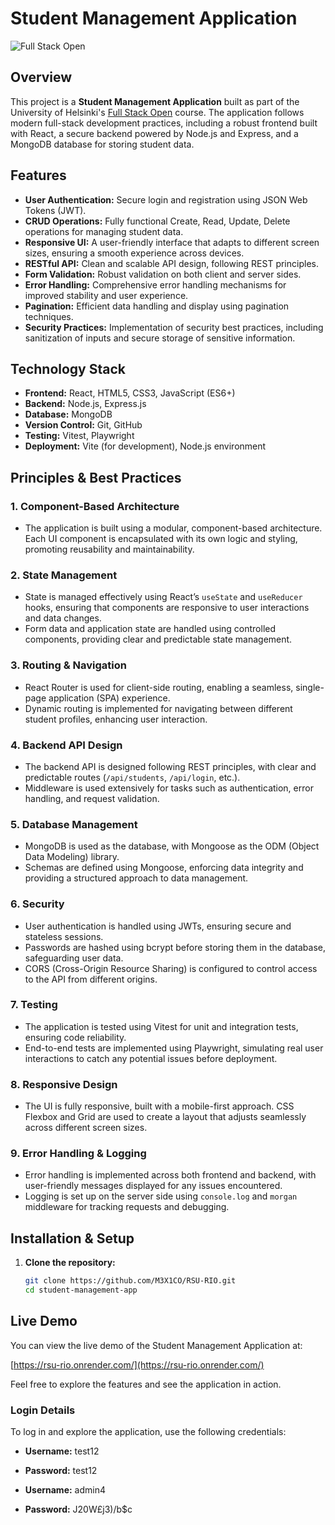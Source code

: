 # Student Management Application

![Full Stack Open](https://img.shields.io/badge/Full%20Stack%20Open-2024-blue.svg)

## Overview

This project is a **Student Management Application** built as part of the University of Helsinki's [Full Stack Open](https://fullstackopen.com/en/) course. The application follows modern full-stack development practices, including a robust frontend built with React, a secure backend powered by Node.js and Express, and a MongoDB database for storing student data.

## Features

- **User Authentication:** Secure login and registration using JSON Web Tokens (JWT).
- **CRUD Operations:** Fully functional Create, Read, Update, Delete operations for managing student data.
- **Responsive UI:** A user-friendly interface that adapts to different screen sizes, ensuring a smooth experience across devices.
- **RESTful API:** Clean and scalable API design, following REST principles.
- **Form Validation:** Robust validation on both client and server sides.
- **Error Handling:** Comprehensive error handling mechanisms for improved stability and user experience.
- **Pagination:** Efficient data handling and display using pagination techniques.
- **Security Practices:** Implementation of security best practices, including sanitization of inputs and secure storage of sensitive information.

## Technology Stack

- **Frontend:** React, HTML5, CSS3, JavaScript (ES6+)
- **Backend:** Node.js, Express.js
- **Database:** MongoDB
- **Version Control:** Git, GitHub
- **Testing:** Vitest, Playwright
- **Deployment:** Vite (for development), Node.js environment

## Principles & Best Practices

### 1. **Component-Based Architecture**
   - The application is built using a modular, component-based architecture. Each UI component is encapsulated with its own logic and styling, promoting reusability and maintainability.

### 2. **State Management**
   - State is managed effectively using React’s `useState` and `useReducer` hooks, ensuring that components are responsive to user interactions and data changes.
   - Form data and application state are handled using controlled components, providing clear and predictable state management.

### 3. **Routing & Navigation**
   - React Router is used for client-side routing, enabling a seamless, single-page application (SPA) experience.
   - Dynamic routing is implemented for navigating between different student profiles, enhancing user interaction.

### 4. **Backend API Design**
   - The backend API is designed following REST principles, with clear and predictable routes (`/api/students`, `/api/login`, etc.).
   - Middleware is used extensively for tasks such as authentication, error handling, and request validation.

### 5. **Database Management**
   - MongoDB is used as the database, with Mongoose as the ODM (Object Data Modeling) library.
   - Schemas are defined using Mongoose, enforcing data integrity and providing a structured approach to data management.

### 6. **Security**
   - User authentication is handled using JWTs, ensuring secure and stateless sessions.
   - Passwords are hashed using bcrypt before storing them in the database, safeguarding user data.
   - CORS (Cross-Origin Resource Sharing) is configured to control access to the API from different origins.

### 7. **Testing**
   - The application is tested using Vitest for unit and integration tests, ensuring code reliability.
   - End-to-end tests are implemented using Playwright, simulating real user interactions to catch any potential issues before deployment.

### 8. **Responsive Design**
   - The UI is fully responsive, built with a mobile-first approach. CSS Flexbox and Grid are used to create a layout that adjusts seamlessly across different screen sizes.

### 9. **Error Handling & Logging**
   - Error handling is implemented across both frontend and backend, with user-friendly messages displayed for any issues encountered.
   - Logging is set up on the server side using `console.log` and `morgan` middleware for tracking requests and debugging.

## Installation & Setup

1. **Clone the repository:**
   ```bash
   git clone https://github.com/M3X1CO/RSU-RIO.git
   cd student-management-app


## Live Demo

You can view the live demo of the Student Management Application at:

[https://rsu-rio.onrender.com/](https://rsu-rio.onrender.com/)

Feel free to explore the features and see the application in action.

### Login Details

To log in and explore the application, use the following credentials:

- **Username:** test12
- **Password:** test12

- **Username:** admin4
- **Password:** J20W£j3)/b$c
